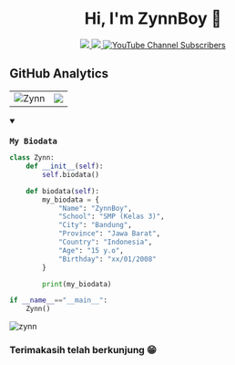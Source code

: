 <p align="center"> <h1 align="center">Hi, I'm ZynnBoy 👋</h1></p>
<p align="center">
<a href="https://youtube.com/@JejakCyber"><img src="https://img.shields.io/badge/YouTube-D14836?style=for-the-badge&logo=YouTube&logoColor=white"/> </a>
<a href="https://github.com/ZynnBoy01"><img src="https://img.shields.io/badge/-Github-FFA116?style=for-the-badge&logo=Github&logoColor=black"/> </a>
<a

[![YouTube Channel Subscribers](https://img.shields.io/youtube/channel/subscribers/UCVLg5XrJ8tTpm5yNA9gmLrw?logo=youtube&style=for-the-badge)](https://www.youtube.com/channel/UCVLg5XrJ8tTpm5yNA9gmLrw)
    
</a>
</p>

<h2>GitHub Analytics</h2>
<table style="width:100%">
  <tr>
    <td> <img src="https://github-readme-stats.vercel.app/api?username=ZynnBoy01&show_icons=true&theme=dark&locale=en&hide_border=true" alt="Zynn" /></td>
    <td><img src="https://github-readme-stats.vercel.app/api/top-langs/?username=ZynnBoy01&theme=dark&hide_border=true&layout=compact"></td>
  </tr>
</table>

<details open><summary><code><h3>My Biodata</h3></code></summary>

```python
class Zynn:
	def __init__(self):
		self.biodata()

	def biodata(self):
		my_biodata = {
			"Name": "ZynnBoy",
			"School": "SMP (Kelas 3)",
			"City": "Bandung",
			"Province": "Jawa Barat",
			"Country": "Indonesia",
			"Age": "15 y.o",
			"Birthday": "xx/01/2008"
		}

		print(my_biodata)

if __name__=="__main__":
	Zynn()
```
</details>

<p align="left"> <img src="https://komarev.com/ghpvc/?username=ZynnBoy01&label=Views&color=green&style=plastic" alt="zynn" /> </p>

<h3>Terimakasih telah berkunjung 😁</h3>
